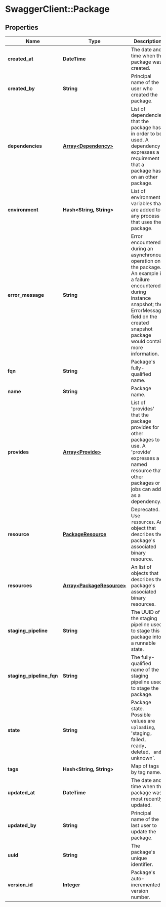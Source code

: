 # SwaggerClient::Package

## Properties
Name | Type | Description | Notes
------------ | ------------- | ------------- | -------------
**created_at** | **DateTime** | The date and time when the package was created. | [optional] 
**created_by** | **String** | Principal name of the user who created the package. | [optional] 
**dependencies** | [**Array&lt;Dependency&gt;**](Dependency.md) | List of dependencies that the package has in order to be used. A dependency expresses a requirement that a package has on an other package. | [optional] 
**environment** | **Hash&lt;String, String&gt;** | List of environment variables that are added to any process that uses the package. | [optional] 
**error_message** | **String** | Error encountered during an asynchronous operation on the package. An example is a failure encountered during instance snapshot; the ErrorMessage field on the created snapshot package would contain more information. | [optional] 
**fqn** | **String** | Package&#39;s fully-qualified name. | [optional] 
**name** | **String** | Package name. | [optional] 
**provides** | [**Array&lt;Provide&gt;**](Provide.md) | List of &#39;provides&#39; that the package provides for other packages to use. A &#39;provide&#39; expresses a named resource that other packages or jobs can add as a dependency. | [optional] 
**resource** | [**PackageResource**](PackageResource.md) | Deprecated. Use `resources`. An object that describes the package&#39;s associated binary resource.  | [optional] 
**resources** | [**Array&lt;PackageResource&gt;**](PackageResource.md) | An list of objects that describes the package&#39;s associated binary resources. | [optional] 
**staging_pipeline** | **String** | The UUID of the staging pipeline used to stage this package into a runnable state. | [optional] 
**staging_pipeline_fqn** | **String** | The fully-qualified name of the staging pipeline used to stage the package. | [optional] 
**state** | **String** | Package state. Possible values are `uploading`, &#39;staging`, `failed`, `ready`, `deleted`, and `unknown`. | [optional] 
**tags** | **Hash&lt;String, String&gt;** | Map of tags by tag name. | [optional] 
**updated_at** | **DateTime** | The date and time when the package was most recently updated. | [optional] 
**updated_by** | **String** | Principal name of the last user to update the package. | [optional] 
**uuid** | **String** | The package&#39;s unique identifier. | [optional] 
**version_id** | **Integer** | Package&#39;s auto-incremented version number. | [optional] 


